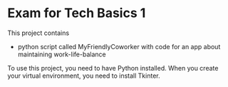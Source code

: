 # Exam for Tech Basics 1 
This project contains 
- python script called MyFriendlyCoworker with code for an app about maintaining work-life-balance

To use this project, you need to have Python installed. When you create your virtual environment, 
you need to install Tkinter.
